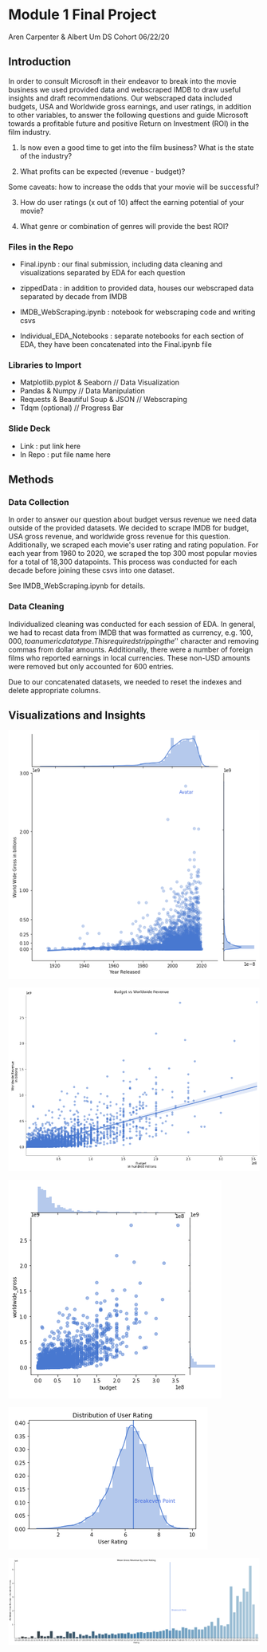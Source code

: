 # Module 1 Final Project

Aren Carpenter & Albert Um
DS Cohort 06/22/20

## Introduction

In order to consult Microsoft in their endeavor to break into the movie business we used provided data and webscraped IMDB to draw useful insights and draft recommendations. Our webscraped data included budgets, USA and Worldwide gross earnings, and user ratings, in addition to other variables, to answer the following questions and guide Microsoft towards a profitable future and positive Return on Investment (ROI) in the film industry.

1) Is now even a good time to get into the film business? What is the state of the industry? 

2) What profits can be expected (revenue - budget)? 

Some caveats: how to increase the odds that your movie will be successful? 

3) How do user ratings (x out of 10) affect the earning potential of your movie?

4) What genre or combination of genres will provide the best ROI? 


### Files in the Repo

- Final.ipynb : our final submission, including data cleaning and visualizations separated by EDA for each question

- zippedData : in addition to provided data, houses our webscraped data separated by decade from IMDB

- IMDB_WebScraping.ipynb : notebook for webscraping code and writing csvs

- Individual_EDA_Notebooks : separate notebooks for each section of EDA, they have been concatenated into the Final.ipynb file


### Libraries to Import

- Matplotlib.pyplot & Seaborn          // Data Visualization
- Pandas & Numpy                       // Data Manipulation
- Requests & Beautiful Soup & JSON     // Webscraping
- Tdqm (optional)                      // Progress Bar


### Slide Deck

- Link : put link here
- In Repo : put file name here


## Methods

### Data Collection

In order to answer our question about budget versus revenue we need data outside of the provided datasets. We decided to scrape IMDB for budget, USA gross revenue, and worldwide gross revenue for this question. Additionally, we scraped each movie's user rating and rating population. For each year from 1960 to 2020, we scraped the top 300 most popular movies for a total of 18,300 datapoints. This process was conducted for each decade before joining these csvs into one dataset. 

See IMDB_WebScraping.ipynb for details.


### Data Cleaning

Individualized cleaning was conducted for each session of EDA. In general, we had to recast data from IMDB that was formatted as currency, e.g. $100,000, to a numeric datatype. This required stripping the '$' character and removing commas from dollar amounts. Additionally, there were a number of foreign films who reported earnings in local currencies. These non-USD amounts were removed but only accounted for 600 entries. 

Due to our concatenated datasets, we needed to reset the indexes and delete appropriate columns. 


## Visualizations and Insights

![](Images/Revenue_x_Time.png)

![](Images/Budget_x_Revenue.png)

![](Images/Budget_x_Revenue_jointplot.png)

![](Images/Rating_Dist.png)

![](Images/Rev_x_Rating.png)


